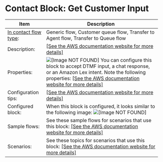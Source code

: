 # Contact Block: Get Customer Input<a name="get-customer-input"></a>


| Item | Description | 
| --- | --- | 
|  [In contact flow type](create-contact-flow.md#contact-flow-types):  | Generic flow, Customer queue flow, Transfer to Agent flow, Transfer to Queue flow  | 
|  Description:  | [\[See the AWS documentation website for more details\]](http://docs.aws.amazon.com/connect/latest/adminguide/get-customer-input.html)  | 
|  Properties:  |  ![\[Image NOT FOUND\]](http://docs.aws.amazon.com/connect/latest/adminguide/images/get-customer-input.png) You can configure this block to accept DTMF input, a chat response, or an Amazon Lex intent\. Note the following properties: [\[See the AWS documentation website for more details\]](http://docs.aws.amazon.com/connect/latest/adminguide/get-customer-input.html)  | 
|  Configuration tips:  |  [\[See the AWS documentation website for more details\]](http://docs.aws.amazon.com/connect/latest/adminguide/get-customer-input.html)  | 
|  Configured block:  |  When this block is configured, it looks similar to the following image: ![\[Image NOT FOUND\]](http://docs.aws.amazon.com/connect/latest/adminguide/images/get-customer-input-configured.png)  | 
|  Sample flows:  |  See these sample flows for scenarios that use this block: [\[See the AWS documentation website for more details\]](http://docs.aws.amazon.com/connect/latest/adminguide/get-customer-input.html)  | 
|  Scenarios:  |  See these topics for scenarios that use this block: [\[See the AWS documentation website for more details\]](http://docs.aws.amazon.com/connect/latest/adminguide/get-customer-input.html)  | 